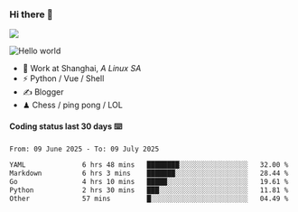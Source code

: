 ### Hi there 👋
![](https://komarev.com/ghpvc/?username=Xuhandsome)


<img src="https://github-readme-stats.vercel.app/api?username=XuHandsome&show_icons=true&theme=merko" alt="Hello world">

<br/>

- 🍻  Work at Shanghai, _A Linux SA_
- ⚡  Python / Vue / Shell
- ✍️  Blogger
- ♟  Chess / ping pong / LOL

#### Coding status last 30 days ⌨️

<!--START_SECTION:waka-->

```txt
From: 09 June 2025 - To: 09 July 2025

YAML              6 hrs 48 mins   ████████░░░░░░░░░░░░░░░░░   32.00 %
Markdown          6 hrs 3 mins    ███████░░░░░░░░░░░░░░░░░░   28.44 %
Go                4 hrs 10 mins   █████░░░░░░░░░░░░░░░░░░░░   19.61 %
Python            2 hrs 30 mins   ███░░░░░░░░░░░░░░░░░░░░░░   11.81 %
Other             57 mins         █░░░░░░░░░░░░░░░░░░░░░░░░   04.49 %
```

<!--END_SECTION:waka-->
